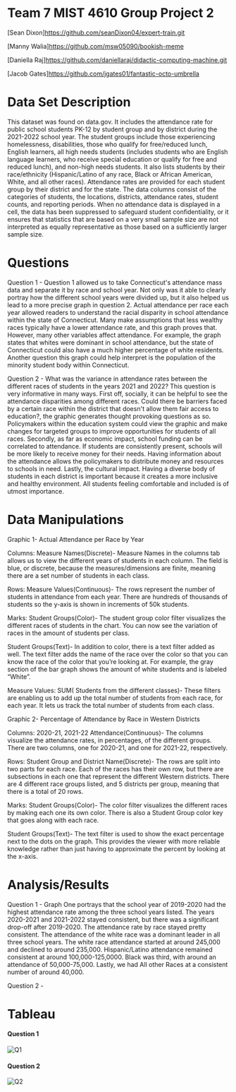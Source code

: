# Team 7 MIST 4610 Group Project 2
[Sean Dixon]https://github.com/seanDixon04/expert-train.git 

[Manny Walia]https://github.com/msw05090/bookish-meme

[Daniella Raj]https://github.com/daniellaraj/didactic-computing-machine.git

[Jacob Gates]https://github.com/jgates01/fantastic-octo-umbrella

# Data Set Description 
This dataset was found on data.gov. It includes the attendance rate for public school students PK-12 by student group and by district during the 2021-2022 school year. The student groups include those experiencing homelessness, disabilities, those who qualify for free/reduced lunch, English learners, all high needs students (includes students who are English language learners, who receive special education or qualify for free and reduced lunch), and non-high needs students. It also lists students by their race/ethnicity (Hispanic/Latino of any race, Black or African American, White, and all other races). Attendance rates are provided for each student group by their district and for the state. The data columns consist of the categories of students, the locations, districts, attendance rates, student counts, and reporting periods. When no attendance data is displayed in a cell, the data has been suppressed to safeguard student confidentiality, or it ensures that statistics that are based on a very small sample size are not interpreted as equally representative as those based on a sufficiently larger sample size. 

# Questions 
Question 1 - Question 1 allowed us to take Connecticut's attendance mass data and separate it by race and school year. Not only was it able to clearly portray how the different school years were divided up, but it also helped us lead to a more precise graph in question 2. Actual attendance per race each year allowed readers to understand the racial disparity in school attendance within the state of Connecticut. Many make assumptions that less wealthy races typically have a lower attendance rate, and this graph proves that. However, many other variables affect attendance. For example, the graph states that whites were dominant in school attendance, but the state of Connecticut could also have a much higher percentage of white residents. Another question this graph could help interpret is the population of the minority student body within Connecticut. 

Question 2 - What was the variance in attendance rates between the different races of students in the years 2021 and 2022?
This question is very informative in many ways. First off, socially, it can be helpful to see the attendance disparities among different races. Could there be barriers faced by a certain race within the district that doesn't allow them fair access to education?, the graphic generates thought provoking questions as so. Policymakers within the education system could view the graphic and make changes for targeted groups to improve opportunities for students of all races. Secondly, as far as economic impact, school funding can be correlated to attendance. If students are consistently present, schools will be more likely to receive money for their needs. Having information about the attendance allows the policymakers to distribute money and resources to schools in need. Lastly, the cultural impact. Having a diverse body of students in each district is important because it creates a more inclusive and healthy environment. All students feeling comfortable and included is of utmost importance. 

# Data Manipulations

Graphic 1- Actual Attendance per Race by Year

Columns: Measure Names(Discrete)- Measure Names in the columns tab allows us to view the different years of students in each column. The field is blue, or discrete, because the measures/dimensions are finite, meaning there are a set number of students in each class.

Rows: Measure Values(Continuous)- The rows represent the number of students in attendance from each year. There are hundreds of thousands of students so the y-axis is shown in increments of 50k students.

Marks: 
Student Groups(Color)- The student group color filter visualizes the different races of students in the chart. You can now see the variation of races in the amount of students per class.

Student Groups(Text)- In addition to color, there is a text filter added as well. The text filter adds the name of the race over the color so that you can know the race of the color that you’re looking at. For example, the gray section of the bar graph shows the amount of white students and is labeled “White”.

Measure Values: SUM( Students from the different classes)- These filters are enabling us to add up the total number of students from each race, for each year. It lets us track the total number of students from each class.


Graphic 2- Percentage of Attendance by Race in Western Districts

Columns: 2020-21, 2021-22 Attendance(Continuous)- The columns visualize the attendance rates, in percentages, of the different groups. There are two columns, one for 2020-21, and one for 2021-22, respectively.

Rows: Student Group and District Name(Discrete)- The rows are split into two parts for each race. Each of the races has their own row, but there are subsections in each one that represent the different Western districts. There are 4 different race groups listed, and 5 districts per group, meaning that there is a total of 20 rows.

Marks:
Student Groups(Color)- The color filter visualizes the different races by making each one its own color. There is also a Student Group color key that goes along with each race.

Student Groups(Text)- The text filter is used to show the exact percentage next to the dots on the graph. This provides the viewer with more reliable knowledge rather than just having to approximate the percent by looking at the x-axis.

# Analysis/Results
Question 1 - Graph One portrays that the school year of 2019-2020 had the highest attendance rate among the three school years listed. The years 2020-2021 and 2021-2022 stayed consistent, but there was a significant drop-off after 2019-2020. The attendance rate by race stayed pretty consistent. The attendance of the white race was a dominant leader in all three school years. The white race attendance started at around 245,000 and declined to around 235,000. Hispanic/Latino attendance remained consistent at around 100,000-125,0000. Black was third, with around an attendance of 50,000-75,000. Lastly, we had All other Races at a consistent number of around 40,000.

Question 2 - 

# Tableau 
#### Question 1
![Q1](https://github.com/msw05090/refactored-octo-fiesta/assets/163200076/25175a65-d300-41f1-bf78-00c2ba060cac)
#### Question 2
![Q2](https://github.com/msw05090/refactored-octo-fiesta/assets/163200076/d4d97481-7b4f-4399-8106-681f47a54027)




